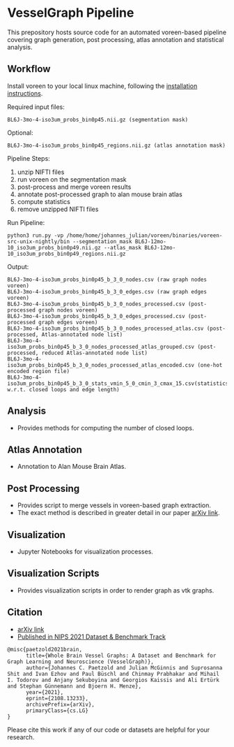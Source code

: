 # VesselGraph Pipeline

This prepository hosts source code for an automated voreen-based pipeline covering graph generation, post processing, atlas annotation and statistical analysis. 

## Workflow 

Install voreen to your local linux machine, following the [installation instructions](https://github.com/jqmcginnis/vessel_graph_pipeline/tree/main/installation).

Required input files:

```
BL6J-3mo-4-iso3um_probs_bin0p45.nii.gz (segmentation mask)
```
Optional:

```
BL6J-3mo-4-iso3um_probs_bin0p45_regions.nii.gz (atlas annotation mask)
```

Pipeline Steps:

1. unzip NIFTI files
2. run voreen on the segmentation mask
3. post-process and merge voreen results 
4. annotate post-processed graph to alan mouse brain atlas
5. compute statistics
6. remove unzipped NIFTI files

Run Pipeline:

```
python3 run.py -vp /home/home/johannes_julian/voreen/binaries/voreen-src-unix-nightly/bin --segmentation_mask BL6J-12mo-10_iso3um_probs_bin0p49.nii.gz --atlas_mask BL6J-12mo-10_iso3um_probs_bin0p49_regions.nii.gz
```

Output:

```
BL6J-3mo-4-iso3um_probs_bin0p45_b_3_0_nodes.csv (raw graph nodes voreen)
BL6J-3mo-4-iso3um_probs_bin0p45_b_3_0_edges.csv (raw graph edges voreen)
BL6J-3mo-4-iso3um_probs_bin0p45_b_3_0_nodes_processed.csv (post-processed graph nodes voreen)
BL6J-3mo-4-iso3um_probs_bin0p45_b_3_0_edges_processed.csv (post-processed graph edges voreen)
BL6J-3mo-4-iso3um_probs_bin0p45_b_3_0_nodes_processed_atlas.csv (post-processed, Atlas-annotated node list)
BL6J-3mo-4-iso3um_probs_bin0p45_b_3_0_nodes_processed_atlas_grouped.csv (post-processed, reduced Atlas-annotated node list)
BL6J-3mo-4-iso3um_probs_bin0p45_b_3_0_nodes_processed_atlas_encoded.csv (one-hot encoded region file)
BL6J-3mo-4-iso3um_probs_bin0p45_b_3_0_stats_vmin_5_0_cmin_3_cmax_15.csv(statistics w.r.t. closed loops and edge length)
```

## Analysis

- Provides methods for computing the number of closed loops.

## Atlas Annotation

- Annotation to Alan Mouse Brain Atlas.

## Post Processing

- Provides script to merge vessels in voreen-based graph extraction. 
- The exact method is described in greater detail in our paper [arXiv link](https://arxiv.org/abs/2108.13233).

## Visualization

- Jupyter Notebooks for visualization processes.

## Visualization Scripts

- Provides visualization scripts in order to render graph as vtk graphs.

## Citation

- [arXiv link](https://arxiv.org/abs/2108.13233)
- [Published in NIPS 2021 Dataset & Benchmark Track](https://nips.cc/Conferences/2021/ScheduleMultitrack?event=29873)

```
@misc{paetzold2021brain,
      title={Whole Brain Vessel Graphs: A Dataset and Benchmark for Graph Learning and Neuroscience (VesselGraph)}, 
      author={Johannes C. Paetzold and Julian McGinnis and Suprosanna Shit and Ivan Ezhov and Paul Büschl and Chinmay Prabhakar and Mihail I. Todorov and Anjany Sekuboyina and Georgios Kaissis and Ali Ertürk and Stephan Günnemann and Bjoern H. Menze},
      year={2021},
      eprint={2108.13233},
      archivePrefix={arXiv},
      primaryClass={cs.LG}
}
```
Please cite this work if any of our code or datasets are helpful for your research. 
